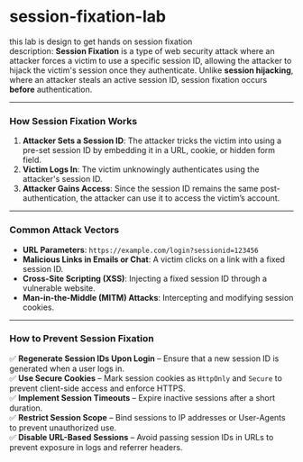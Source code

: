 # session-fixation-lab
this lab is design to get hands on session fixation  
description:
**Session Fixation** is a type of web security attack where an attacker forces a victim to use a specific session ID, allowing the attacker to hijack the victim's session once they authenticate. Unlike **session hijacking**, where an attacker steals an active session ID, session fixation occurs **before** authentication.

---

### **How Session Fixation Works**
1. **Attacker Sets a Session ID**: The attacker tricks the victim into using a pre-set session ID by embedding it in a URL, cookie, or hidden form field.
2. **Victim Logs In**: The victim unknowingly authenticates using the attacker's session ID.
3. **Attacker Gains Access**: Since the session ID remains the same post-authentication, the attacker can use it to access the victim’s account.

---

### **Common Attack Vectors**
- **URL Parameters**: `https://example.com/login?sessionid=123456`
- **Malicious Links in Emails or Chat**: A victim clicks on a link with a fixed session ID.
- **Cross-Site Scripting (XSS)**: Injecting a fixed session ID through a vulnerable website.
- **Man-in-the-Middle (MITM) Attacks**: Intercepting and modifying session cookies.

---

### **How to Prevent Session Fixation**
✅ **Regenerate Session IDs Upon Login** – Ensure that a new session ID is generated when a user logs in.  
✅ **Use Secure Cookies** – Mark session cookies as `HttpOnly` and `Secure` to prevent client-side access and enforce HTTPS.  
✅ **Implement Session Timeouts** – Expire inactive sessions after a short duration.  
✅ **Restrict Session Scope** – Bind sessions to IP addresses or User-Agents to prevent unauthorized use.  
✅ **Disable URL-Based Sessions** – Avoid passing session IDs in URLs to prevent exposure in logs and referrer headers.  

